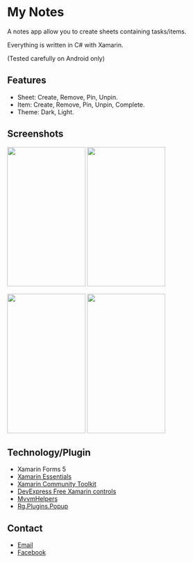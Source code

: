 # My Notes

A notes app allow you to create sheets containing tasks/items.

Everything is written in C# with Xamarin.

(Tested carefully on Android only)

## Features

- Sheet: Create, Remove, Pin, Unpin.
- Item: Create, Remove, Pin, Unpin, Complete.
- Theme: Dark, Light.

## Screenshots
<img src="https://user-images.githubusercontent.com/23501058/132693381-12374e06-5a2a-4ffa-a89f-fdb398b46740.png" width="180" height="320">    <img src="https://user-images.githubusercontent.com/23501058/132693566-6600d6f0-8497-48cb-ad59-72f0120d06fc.png" width="180" height="320">

<img src="https://user-images.githubusercontent.com/23501058/132693559-7c606015-28bd-426d-b82d-73cddd7dd194.png" width="180" height="320">   <img src="https://user-images.githubusercontent.com/23501058/132693583-a7e6a64f-76f3-41a3-901c-1b0a578c6f9a.png" width="180" height="320">

## Technology/Plugin
- Xamarin Forms 5
- [Xamarin Essentials](https://docs.microsoft.com/en-us/xamarin/essentials/)
- [Xamarin Community Toolkit](https://docs.microsoft.com/en-us/xamarin/community-toolkit/)
- [DevExpress Free Xamarin controls](https://www.devexpress.com/xamarin/)
- [MvvmHelpers](https://github.com/jamesmontemagno/mvvm-helpers)
- [Rg.Plugins.Popup](https://www.makeareadme.com/)

## Contact
- [Email](laithecuong8@gmail.com)
- [Facebook](https://www.facebook.com/laithecuong8/)
